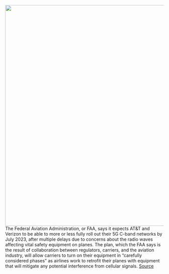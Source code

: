 <img src='https://cdn.vox-cdn.com/thumbor/8d9V_NNWjs9Rs2yCAJD8z6kgOMs=/0x0:2040x1360/1200x800/filters:focal(857x517:1183x843)/cdn.vox-cdn.com/uploads/chorus_image/image/70988448/acastro_180430_1777_5G_0001.0.0.0.jpg' width='700px' /><br/>
The Federal Aviation Administration, or FAA, says it expects AT&T and Verizon to be able to more or less fully roll out their 5G C-band networks by July 2023, after multiple delays due to concerns about the radio waves affecting vital safety equipment on planes. The plan, which the FAA says is the result of collaboration between regulators, carriers, and the aviation industry, will allow carriers to turn on their equipment in “carefully considered phases” as airlines work to retrofit their planes with equipment that will mitigate any potential interference from cellular signals.
<a href='https://www.theverge.com/2022/6/17/23172731/verizon-att-c-band-5g-rollout-faa-deal-airports-plan'> Source <a/>